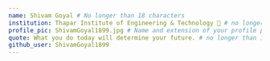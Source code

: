 ```yaml
---
name: Shivam Goyal # No longer than 18 characters
institution: Thapar Institute of Engineering & Technology 🚩 # no longer than 58 characters
profile_pic: ShivamGoyal1899.jpg # Name and extension of your profile picture(ex. mona.png)
quote: What you do today will determine your future. # no longer than 100 characters
github_user: ShivamGoyal1899
---
```

